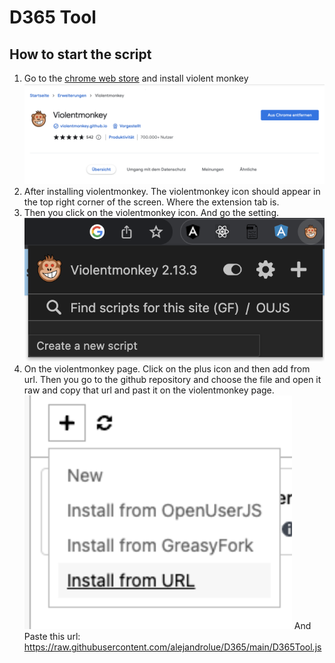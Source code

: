 # D365 Tool
## How to start the script
1. Go to the [chrome web store](https://chrome.google.com/webstore/detail/violentmonkey/jinjaccalgkegednnccohejagnlnfdag?hl=de) and install violent monkey ![chrome web store violent monkey](./images/chromewebstore.png)
2. After installing violentmonkey. The violentmonkey icon should appear in the top right corner of the screen. Where the extension tab is.
3. Then you click on the violentmonkey icon. And go the setting.![extension](./images/extension.png)
4. On the violentmonkey page. Click on the plus icon and then add from url. Then you go to the github repository and choose the file and open it raw and copy that url and past it on the violentmonkey page. ![url/violentmonkey](./images/url.png) 
And Paste this url: https://raw.githubusercontent.com/alejandrolue/D365/main/D365Tool.js





